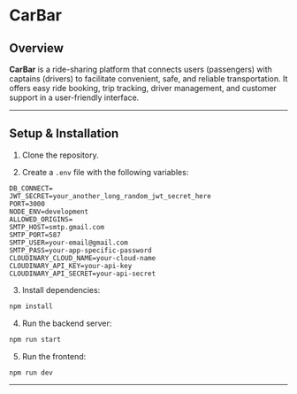 # CarBar

## Overview
**CarBar** is a ride-sharing platform that connects users (passengers) with captains (drivers) to facilitate convenient, safe, and reliable transportation. It offers easy ride booking, trip tracking, driver management, and customer support in a user-friendly interface.


-------

## Setup & Installation

1.  Clone the repository.
    
2.  Create a `.env` file with the following variables:
    

```env
DB_CONNECT=
JWT_SECRET=your_another_long_random_jwt_secret_here
PORT=3000
NODE_ENV=development
ALLOWED_ORIGINS=
SMTP_HOST=smtp.gmail.com
SMTP_PORT=587
SMTP_USER=your-email@gmail.com
SMTP_PASS=your-app-specific-password
CLOUDINARY_CLOUD_NAME=your-cloud-name
CLOUDINARY_API_KEY=your-api-key
CLOUDINARY_API_SECRET=your-api-secret

```

3.  Install dependencies:
    

```bash
npm install

```

4.  Run the backend server:
    

```bash
npm run start

```

5.  Run the frontend:
    

```bash
npm run dev

```

------
